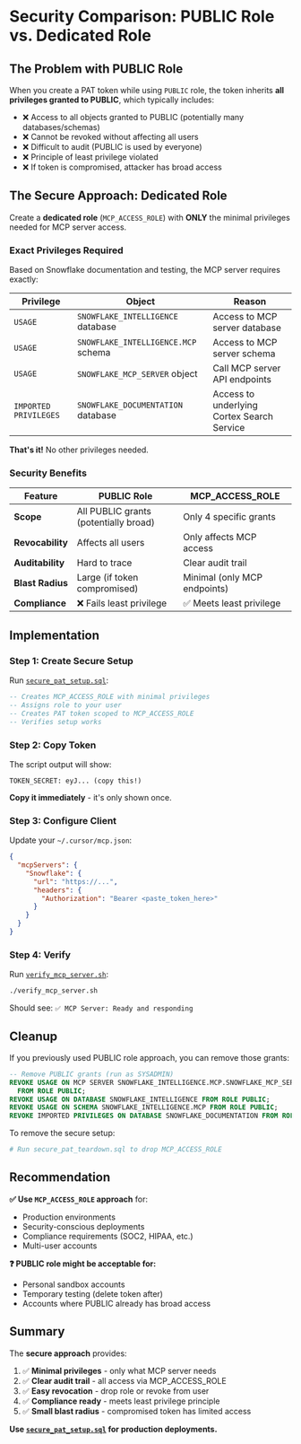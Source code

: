 # Security Comparison: PUBLIC Role vs. Dedicated Role

## The Problem with PUBLIC Role

When you create a PAT token while using `PUBLIC` role, the token inherits **all privileges granted to PUBLIC**, which typically includes:

- ❌ Access to all objects granted to PUBLIC (potentially many databases/schemas)
- ❌ Cannot be revoked without affecting all users
- ❌ Difficult to audit (PUBLIC is used by everyone)
- ❌ Principle of least privilege violated
- ❌ If token is compromised, attacker has broad access

## The Secure Approach: Dedicated Role

Create a **dedicated role** (`MCP_ACCESS_ROLE`) with **ONLY** the minimal privileges needed for MCP server access.

### Exact Privileges Required

Based on Snowflake documentation and testing, the MCP server requires exactly:

| Privilege | Object | Reason |
|-----------|--------|--------|
| `USAGE` | `SNOWFLAKE_INTELLIGENCE` database | Access to MCP server database |
| `USAGE` | `SNOWFLAKE_INTELLIGENCE.MCP` schema | Access to MCP server schema |
| `USAGE` | `SNOWFLAKE_MCP_SERVER` object | Call MCP server API endpoints |
| `IMPORTED PRIVILEGES` | `SNOWFLAKE_DOCUMENTATION` database | Access to underlying Cortex Search Service |

**That's it!** No other privileges needed.

### Security Benefits

| Feature | PUBLIC Role | MCP_ACCESS_ROLE |
|---------|-------------|-----------------|
| **Scope** | All PUBLIC grants (potentially broad) | Only 4 specific grants |
| **Revocability** | Affects all users | Only affects MCP access |
| **Auditability** | Hard to trace | Clear audit trail |
| **Blast Radius** | Large (if token compromised) | Minimal (only MCP endpoints) |
| **Compliance** | ❌ Fails least privilege | ✅ Meets least privilege |

## Implementation

### Step 1: Create Secure Setup

Run [`secure_pat_setup.sql`](../secure_pat_setup.sql):

```sql
-- Creates MCP_ACCESS_ROLE with minimal privileges
-- Assigns role to your user
-- Creates PAT token scoped to MCP_ACCESS_ROLE
-- Verifies setup works
```

### Step 2: Copy Token

The script output will show:
```
TOKEN_SECRET: eyJ... (copy this!)
```

**Copy it immediately** - it's only shown once.

### Step 3: Configure Client

Update your `~/.cursor/mcp.json`:

```json
{
  "mcpServers": {
    "Snowflake": {
      "url": "https://...",
      "headers": {
        "Authorization": "Bearer <paste_token_here>"
      }
    }
  }
}
```

### Step 4: Verify

Run [`verify_mcp_server.sh`](../verify_mcp_server.sh):

```bash
./verify_mcp_server.sh
```

Should see: `✅ MCP Server: Ready and responding`

## Cleanup

If you previously used PUBLIC role approach, you can remove those grants:

```sql
-- Remove PUBLIC grants (run as SYSADMIN)
REVOKE USAGE ON MCP SERVER SNOWFLAKE_INTELLIGENCE.MCP.SNOWFLAKE_MCP_SERVER 
  FROM ROLE PUBLIC;
REVOKE USAGE ON DATABASE SNOWFLAKE_INTELLIGENCE FROM ROLE PUBLIC;
REVOKE USAGE ON SCHEMA SNOWFLAKE_INTELLIGENCE.MCP FROM ROLE PUBLIC;
REVOKE IMPORTED PRIVILEGES ON DATABASE SNOWFLAKE_DOCUMENTATION FROM ROLE PUBLIC;
```

To remove the secure setup:

```bash
# Run secure_pat_teardown.sql to drop MCP_ACCESS_ROLE
```

## Recommendation

**✅ Use `MCP_ACCESS_ROLE` approach** for:
- Production environments
- Security-conscious deployments
- Compliance requirements (SOC2, HIPAA, etc.)
- Multi-user accounts

**❓ PUBLIC role might be acceptable for:**
- Personal sandbox accounts
- Temporary testing (delete token after)
- Accounts where PUBLIC already has broad access

## Summary

The **secure approach** provides:

1. ✅ **Minimal privileges** - only what MCP server needs
2. ✅ **Clear audit trail** - all access via MCP_ACCESS_ROLE
3. ✅ **Easy revocation** - drop role or revoke from user
4. ✅ **Compliance ready** - meets least privilege principle
5. ✅ **Small blast radius** - compromised token has limited access

**Use [`secure_pat_setup.sql`](../secure_pat_setup.sql) for production deployments.**

